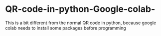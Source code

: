 # QR-code-in-python-Google-colab-
This is a bit different from the normal QR code in python, because google colab needs to install some packages before programming
